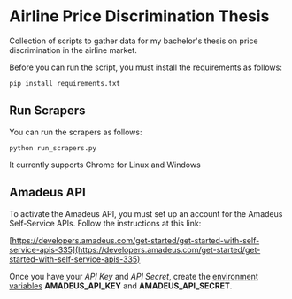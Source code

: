 # Airline Price Discrimination Thesis

Collection of scripts to gather data for my bachelor's thesis on price discrimination in the airline market.

Before you can run the script, you must install the requirements as follows:

```
pip install requirements.txt
```

## Run Scrapers

You can run the scrapers as follows:

```
python run_scrapers.py
```

It currently supports Chrome for Linux and Windows

## Amadeus API

To activate the Amadeus API, you must set up an account for the Amadeus Self-Service APIs.
Follow the instructions at this link:

[https://developers.amadeus.com/get-started/get-started-with-self-service-apis-335](https://developers.amadeus.com/get-started/get-started-with-self-service-apis-335)

Once you have your *API Key* and *API Secret*, 
create the [environment variables](https://www.schrodinger.com/kb/1842) **AMADEUS_API_KEY** and **AMADEUS_API_SECRET**.
